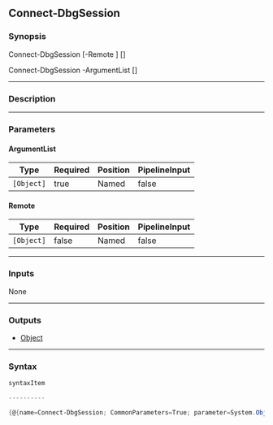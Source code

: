 Connect-DbgSession
------------------

### Synopsis

Connect-DbgSession [-Remote <Object>] [<CommonParameters>]

Connect-DbgSession -ArgumentList <Object> [<CommonParameters>]

---

### Description

---

### Parameters
#### **ArgumentList**

|Type      |Required|Position|PipelineInput|
|----------|--------|--------|-------------|
|`[Object]`|true    |Named   |false        |

#### **Remote**

|Type      |Required|Position|PipelineInput|
|----------|--------|--------|-------------|
|`[Object]`|false   |Named   |false        |

---

### Inputs
None

---

### Outputs
* [Object](https://learn.microsoft.com/en-us/dotnet/api/System.Object)

---

### Syntax
```PowerShell
syntaxItem
```
```PowerShell
----------
```
```PowerShell
{@{name=Connect-DbgSession; CommonParameters=True; parameter=System.Object[]}, @{name=Connect-DbgSession; CommonParameters=True; parameter=System.Object[]}}
```
